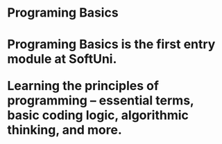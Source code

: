 <h1>Programing Basics<h1/>
Programing Basics is the first entry module at SoftUni.
  
Learning the principles of programming – essential terms, basic coding logic, algorithmic thinking, and more.
